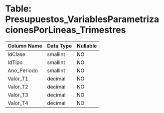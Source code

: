 # Table: Presupuestos_VariablesParametrizacionesPorLineas_Trimestres

| Column Name | Data Type | Nullable |
|-------------|-----------|----------|
| IdClase | smallint | NO |
| IdTipo | smallint | NO |
| Ano_Periodo | smallint | NO |
| Valor_T1 | decimal | NO |
| Valor_T2 | decimal | NO |
| Valor_T3 | decimal | NO |
| Valor_T4 | decimal | NO |
